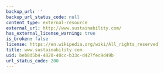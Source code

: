 ```yaml
---
backup_url: ''
backup_url_status_code: null
content_type: external-resource
external_url: http://www.sustainability.com/
has_external_license_warning: true
is_broken: false
license: https://en.wikipedia.org/wiki/All_rights_reserved
title: www.sustainability.com
uid: beb8d5b4-4820-40cc-b33c-d427fec9d49b
url_status_code: 200
---
```

